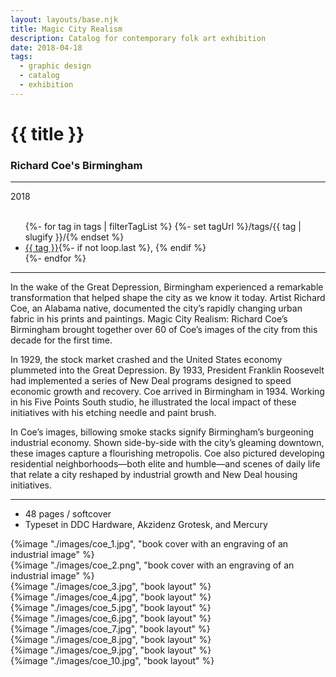 ```yaml
---
layout: layouts/base.njk
title: Magic City Realism
description: Catalog for contemporary folk art exhibition
date: 2018-04-18
tags:
  - graphic design
  - catalog
  - exhibition
---
```


<div class="container">
	<div class="row">
		<div class="col-12 col-12-md col-4-lg">
			<h1>{{ title }}</h1>
            <h3>Richard Coe's Birmingham</h3>
			<hr>
			<time>2018</time>
			</br></br>
			<ul class="post-metadata">
				{%- for tag in tags | filterTagList %}
				{%- set tagUrl %}/tags/{{ tag | slugify }}/{% endset %}
				<li><a href="{{ tagUrl }}" class="post-tag">{{ tag }}</a>{%- if not loop.last %}, {% endif %}</li>
				{%- endfor %}
			</ul>
			<hr>
                <p>In the wake of the Great Depression, Birmingham experienced a remarkable transformation that helped shape the city as we know it today. Artist Richard Coe, an Alabama native, documented the city’s rapidly changing urban fabric in his prints and paintings. Magic City Realism: Richard Coe’s Birmingham brought together over 60 of Coe’s images of the city from this decade for the first time.</p>
                <p>In 1929, the stock market crashed and the United States economy plummeted into the Great Depression. By 1933, President Franklin Roosevelt had implemented a series of New Deal programs designed to speed economic growth and recovery. Coe arrived in Birmingham in 1934. Working in his Five Points South studio, he illustrated the local impact of these initiatives with his etching needle and paint brush.</p>
                <p>In Coe’s images, billowing smoke stacks signify Birmingham’s burgeoning industrial economy. Shown side-by-side with the city’s gleaming downtown, these images capture a flourishing metropolis. Coe also pictured developing residential neighborhoods—both elite and humble—and scenes of daily life that relate a city reshaped by industrial growth and New Deal housing initiatives.</p>
			<hr>
            <ul class="post-metadata">
                <li>48 pages / softcover</li>
                <li>Typeset in DDC Hardware, Akzidenz Grotesk, and Mercury</li>
            </ul>
		</div>
        <div class="col-12 col-12-md col-1-lg"></div>
		<div class="col-12 col-12-md col-6-lg">
			{%image "./images/coe_1.jpg", "book cover with an engraving of an industrial image" %}
		</div>
        <div class="col-12 col-1-md col-1-lg"></div>
	</div>
	<div class="row">
		<div class="col-12 col-12-md col-2-lg"></div>
		<div class="col-12 col-12-md col-9-lg">
            {%image "./images/coe_2.png", "book cover with an engraving of an industrial image" %}
        </br>
            {%image "./images/coe_3.jpg", "book layout" %}
        </br>
            {%image "./images/coe_4.jpg", "book layout" %}
        </br>
            {%image "./images/coe_5.jpg", "book layout" %}
        </br>
            {%image "./images/coe_6.jpg", "book layout" %}
        </br>
            {%image "./images/coe_7.jpg", "book layout" %}
        </br>
            {%image "./images/coe_8.jpg", "book layout" %}
        </br>
            {%image "./images/coe_9.jpg", "book layout" %}
        </br>
            {%image "./images/coe_10.jpg", "book layout" %}
        </div>
    	<div class="col-12 col-12-md col-1-lg"></div>
  	</div>
</div>